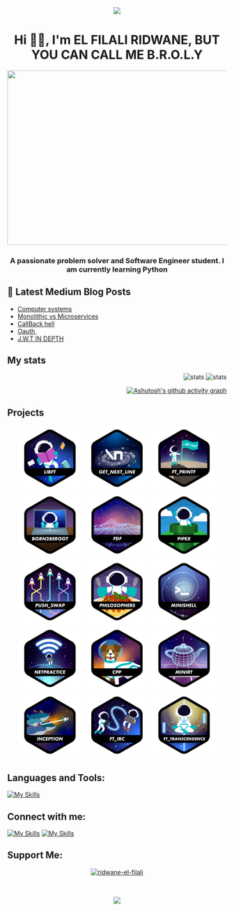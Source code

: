 <div style="text-align: center;">
    <img src="https://capsule-render.vercel.app/api?type=waving&height=100&color=950101&animation=fadeIn&section=header&reversal=true" />
</div>

<h1 align="center">Hi 🧑‍💻, I'm EL FILALI RIDWANE, BUT YOU CAN CALL ME B.R.O.L.Y</h1>
<p align="center"> <img src="https://giffiles.alphacoders.com/362/36249.gif" width="900" height="400"/> </p>


<h3 align="center">A passionate problem solver and Software Engineer student. I am currently learning Python </h3>

## 📘 Latest Medium Blog Posts
<!-- BLOG-POST-LIST:START -->
- [Computer systems](https://medium.com/@ridwaneelfilali/computer-systems-24afd3c7c15b?source=rss-ec334a39cb7e------2)
- [Monolithic vs Microservices](https://medium.com/@ridwaneelfilali/monolithic-vs-microservices-db01366cef13?source=rss-ec334a39cb7e------2)
- [CallBack hell](https://medium.com/@ridwaneelfilali/callback-hell-65f15e6d6668?source=rss-ec334a39cb7e------2)
- [Oauth ️](https://medium.com/@ridwaneelfilali/oauth-eb6f54270701?source=rss-ec334a39cb7e------2)
- [J.W.T IN DEPTH](https://medium.com/@ridwaneelfilali/j-w-t-in-depth-65a280e0b1bd?source=rss-ec334a39cb7e------2)
<!-- BLOG-POST-LIST:END -->

<h2 > My stats </h2>
<div align="right">


<img SRC="https://awesome-github-stats.azurewebsites.net/user-stats/RIDWANE-EL-FILALI?cardType=level&theme=dark&showIcons=false&preferLogin=true&Background=000000&Text=FFFFFF&Title=FFFFFF&Ring=FFFFFF" alt="stats" width="420" height="200">
<img SRC="https://github-readme-streak-stats.herokuapp.com?user=RIDWANE-EL-FILALI&theme=dark&border_radius=5&date_format=n%2Fj%5B%2FY%5D&ring=FFFFFF&fire=EB0000&currStreakLabel=FFFFFF&background=000000&border=FFFFFF" alt="stats" width="420" height="200">

[![Ashutosh's github activity graph](https://github-readme-activity-graph.vercel.app/graph?username=RIDWANE-EL-FILALI&bg_color=000000&color=ffffff&line=ff0000&point=ffffff&area=true&hide_border=false)](https://github.com/ashutosh00710/github-readme-activity-graph)

<div align="center">
<h2 align="left"> Projects </h2>
<a href="https://github.com/RIDWANE-EL-FILALI/libft"> <img src="https://github.com/RIDWANE-EL-FILALI/42_badges_1337/blob/master/libftn.png"></a>
<a href="https://github.com/RIDWANE-EL-FILALI/get_next_line"> <img src="https://github.com/RIDWANE-EL-FILALI/42_badges_1337/blob/master/get_next_linen.png"></a>
<a href="https://github.com/RIDWANE-EL-FILALI/ft_printf"> <img src="https://github.com/RIDWANE-EL-FILALI/42_badges_1337/blob/master/ft_printfn.png"></a>
<a href="https://github.com/RIDWANE-EL-FILALI/Born2beroot"> <img src="https://github.com/RIDWANE-EL-FILALI/42_badges_1337/blob/master/born2berootn.png"></a>
<a href="https://github.com/RIDWANE-EL-FILALI/FDF"> <img src="https://github.com/RIDWANE-EL-FILALI/42_badges_1337/blob/master/fdfn.png"></a>
<a href="https://github.com/RIDWANE-EL-FILALI/PIPEX"> <img src="https://github.com/RIDWANE-EL-FILALI/42_badges_1337/blob/master/pipexn.png"></a>
<a href="https://github.com/RIDWANE-EL-FILALI/PUSH_SWAP"> <img src="https://github.com/RIDWANE-EL-FILALI/42_badges_1337/blob/master/push_swapn.png"></a>
<a href="https://github.com/RIDWANE-EL-FILALI/Philosophers"> <img src="https://github.com/RIDWANE-EL-FILALI/42_badges_1337/blob/master/philosophersn.png"></a>
<a href="https://github.com/mpezongo/minishell"> <img src="https://github.com/RIDWANE-EL-FILALI/42_badges_1337/blob/master/minishelln.png"></a>
<a href="https://github.com/RIDWANE-EL-FILALI/NetPractice"> <img src="https://github.com/RIDWANE-EL-FILALI/42_badges_1337/blob/master/netpracticen.png"></a>
<a href="https://github.com/RIDWANE-EL-FILALI/Cpp_Modules"> <img src="https://github.com/RIDWANE-EL-FILALI/42_badges_1337/blob/master/cppn.png"></a>
<a href="https://github.com/RIDWANE-EL-FILALI/LuxMancer-Mastering-Light-and-Shadow-MiniRT"> <img src="https://github.com/RIDWANE-EL-FILALI/42_badges_1337/blob/master/minirtn.png"></a>
<a href="https://github.com/RIDWANE-EL-FILALI/Inception"> <img src="https://github.com/RIDWANE-EL-FILALI/42_badges_1337/blob/master/inceptionn.png"></a>
<a href="https://github.com/RIDWANE-EL-FILALI/FT_IRC"> <img src="https://github.com/RIDWANE-EL-FILALI/42_badges_1337/blob/master/ft_ircn.png"></a>
<a href="https://github.com/RIDWANE-EL-FILALI/ft_transcendence"> <img src="https://github.com/RIDWANE-EL-FILALI/42_badges_1337/blob/master/ft_transcendencen.png"></a>
</div>

<div align="left">

<h2 align="left">Languages and Tools:</h2>

[![My Skills](https://skillicons.dev/icons?i=c,cpp,python,md,bash,vim,vscode,stackoverflow,html,css,javascript,github,git,figma,wordpress,visualstudio,linux,obsidian,docker,mysql,neovim,nginx,webpack,npm,vite,sass)](https://skillicons.dev)


<h2 align="left">Connect with me:</h2>

[![My Skills](https://skillicons.dev/icons?i=twitter)](https://twitter.com/darknig42667951)
[![My Skills](https://skillicons.dev/icons?i=linkedin)](https://www.linkedin.com/in/ridwane-elfilali-0ab7aa253/)

<h2>Support Me:</h2>
<p align="center"><a href="https://www.buymeacoffee.com/B.R.O.L.Y"> <img src="https://cdn.buymeacoffee.com/buttons/v2/default-yellow.png" height="50" width="210" alt="ridwane-el-filali" /></a></p><br><br>
</div>

<div style="text-align: center;">
    <img src="https://capsule-render.vercel.app/api?type=waving&height=100&color=950101&animation=fadeIn&section=footer&reversal=true" />
</div>
